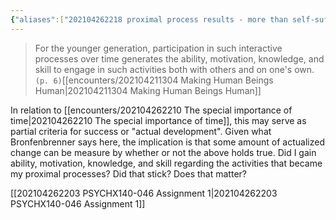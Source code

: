 ```yaml
---
{"aliases":["202104262218 proximal process results - more than self-sufficiency"],"date-created":"2022-06-15T23:23","date-modified":"2023-10-25T18:27","dg-publish":true,"tags":["psychx140","bronfenbrenner"],"title":"202104262218 proximal process results - more than self-sufficiency","permalink":"/encounters/202104262218-proximal-process-results-more-than-self-sufficiency/","dgPassFrontmatter":true}
---
```



> For the younger generation, participation in such interactive processes over time generates the ability, motivation, knowledge, and skill to engage in such activities both with others and on one's own. `(p. 6)`[[encounters/202104211304 Making Human Beings Human\|202104211304 Making Human Beings Human]]

In relation to [[encounters/202104262210 The special importance of time\|202104262210 The special importance of time]], this may serve as partial criteria for success or "actual development". Given what Bronfenbrenner says here, the implication is that some amount of actualized change can be measure by whether or not the above holds true. Did I gain ability, motivation, knowledge, and skill regarding the activities that became my proximal processes? Did that stick? Does that matter?

[[202104262203 PSYCHX140-046 Assignment 1\|202104262203 PSYCHX140-046 Assignment 1]]
